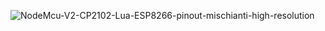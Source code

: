 ![NodeMcu-V2-CP2102-Lua-ESP8266-pinout-mischianti-high-resolution](https://user-images.githubusercontent.com/90092477/212744233-8393bd71-7e9a-4787-93a9-961dc1a294e8.png)
